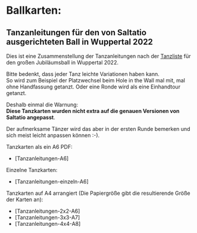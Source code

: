 # Ballkarten:
## Tanzanleitungen für den von Saltatio ausgerichteten Ball in Wuppertal 2022
Dies ist eine Zusammenstellung der Tanzanleitungen nach der [Tanzliste](https://www.dertanzball.de/tanzball-2022/tanzliste/) für den großen Jubiläumsball in Wuppertal 2022.

Bitte bedenkt, dass jeder Tanz leichte Variationen haben kann.  
So wird zum Beispiel der Platzwechsel beim Hole in the Wall mal mit, mal ohne Handfassung getanzt. Oder eine Ronde wird als eine Einhandtour getanzt.  

Deshalb einmal die Warnung:  
**Diese Tanzkarten wurden nicht extra auf die genauen Versionen von Saltatio angepasst**.

Der aufmerksame Tänzer wird das aber in der ersten Runde bemerken und sich meist leicht anpassen können :-).

Tanzkarten als ein A6 PDF:
- [Tanzanleitungen-A6]

Einzelne Tanzkarten:
- [Tanzanleitungen-einzeln-A6]

Tanzkarten auf A4 arrangiert (Die Papiergröße gibt die resultierende Größe der Karten an):
- [Tanzanleitungen-2x2-A6]
- [Tanzanleitungen-3x3-A7]
- [Tanzanleitungen-4x4-A8]